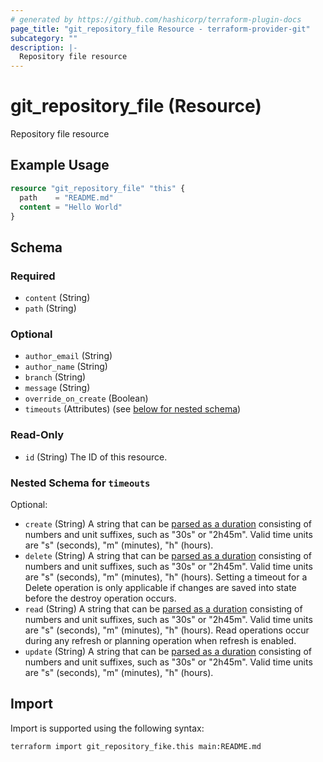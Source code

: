 ```yaml
---
# generated by https://github.com/hashicorp/terraform-plugin-docs
page_title: "git_repository_file Resource - terraform-provider-git"
subcategory: ""
description: |-
  Repository file resource
---
```


# git_repository_file (Resource)

Repository file resource

## Example Usage

```terraform
resource "git_repository_file" "this" {
  path    = "README.md"
  content = "Hello World"
}
```

<!-- schema generated by tfplugindocs -->
## Schema

### Required

- `content` (String)
- `path` (String)

### Optional

- `author_email` (String)
- `author_name` (String)
- `branch` (String)
- `message` (String)
- `override_on_create` (Boolean)
- `timeouts` (Attributes) (see [below for nested schema](#nestedatt--timeouts))

### Read-Only

- `id` (String) The ID of this resource.

<a id="nestedatt--timeouts"></a>
### Nested Schema for `timeouts`

Optional:

- `create` (String) A string that can be [parsed as a duration](https://pkg.go.dev/time#ParseDuration) consisting of numbers and unit suffixes, such as "30s" or "2h45m". Valid time units are "s" (seconds), "m" (minutes), "h" (hours).
- `delete` (String) A string that can be [parsed as a duration](https://pkg.go.dev/time#ParseDuration) consisting of numbers and unit suffixes, such as "30s" or "2h45m". Valid time units are "s" (seconds), "m" (minutes), "h" (hours). Setting a timeout for a Delete operation is only applicable if changes are saved into state before the destroy operation occurs.
- `read` (String) A string that can be [parsed as a duration](https://pkg.go.dev/time#ParseDuration) consisting of numbers and unit suffixes, such as "30s" or "2h45m". Valid time units are "s" (seconds), "m" (minutes), "h" (hours). Read operations occur during any refresh or planning operation when refresh is enabled.
- `update` (String) A string that can be [parsed as a duration](https://pkg.go.dev/time#ParseDuration) consisting of numbers and unit suffixes, such as "30s" or "2h45m". Valid time units are "s" (seconds), "m" (minutes), "h" (hours).

## Import

Import is supported using the following syntax:

```shell
terraform import git_repository_fike.this main:README.md
```
